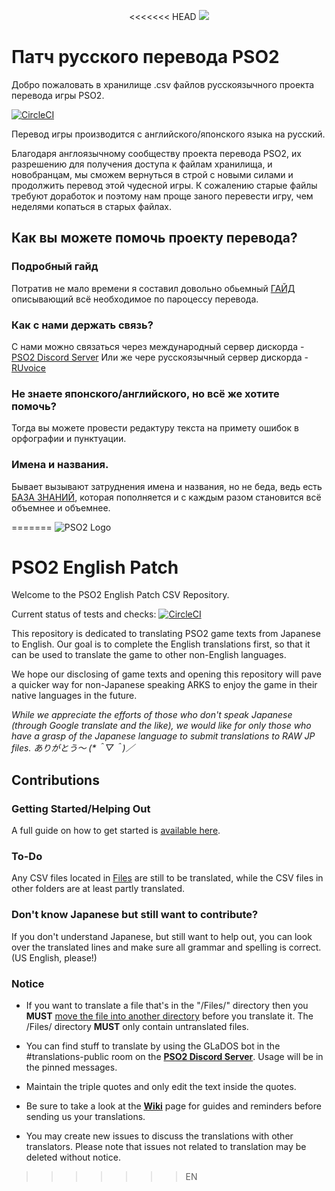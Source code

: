 <p align="center">
<<<<<<< HEAD
  <img src="http://i.imgur.com/bhLdxcj.gif" />
</p>

# Патч русского перевода PSO2
Добро пожаловать в хранилище .csv файлов русскоязычного проекта перевода игры PSO2.

[![CircleCI](https://circleci.com/gh/Arks-Layer/PSO2ENPatchCSV/tree/RU.svg?style=svg)](https://circleci.com/gh/Arks-Layer/PSO2ENPatchCSV/tree/RU)

Перевод игры производится с английского/японского языка на русский.


Благодаря англоязычному сообществу проекта перевода PSO2, их разрешению для получения доступа к файлам хранилища, и новобранцам, мы сможем вернуться в строй с новыми силами и продолжить перевод этой чудесной игры. К сожалению старые файлы требуют доработок и поэтому нам проще заного перевести игру, чем неделями копаться в старых файлах.

## Как вы можете помочь проекту перевода?
### Подробный гайд
Потратив не мало времени я составил довольно обьемный [ГАЙД] описывающий всё необходимое по пароцессу перевода.

### Как с нами держать связь?
С нами можно связаться через международный сервер дискорда - [PSO2 Discord Server]
Или же чере русскоязычный сервер дискорда - [RUvoice]

### Не знаете японского/английского, но всё же хотите помочь?
Тогда вы можете провести редактуру текста на примету ошибок в орфографии и пунктуации.

### Имена и названия.
Бывает вызывают затруднения имена и названия, но не беда, ведь есть [БАЗА ЗНАНИЙ], которая пополняется и с каждым разом становится всё объемнее и объемнее.


[Files]: https://github.com/Arks-Layer/PSO2ENPatchCSV/tree/RU/Files
[PSO2 Discord Server]: https://discord.gg/PSO2
[Wiki]: https://github.com/Arks-Layer/PSO2ENPatchCSV/wiki
[БАЗА ЗНАНИЙ]: https://docs.google.com/spreadsheets/d/18a7UesL8bGFKYBVYlvWGMdnbYmaD9Q_dabaPLvG0AaQ/edit?usp=sharing
[ГАЙД]: https://docs.google.com/document/d/1KyA9brwCXzvBZ-oTRkZBU7weMZs7FnPjsn2Uf9q0hYA/edit?usp=sharing
[RUvoice]: https://discord.gg/mKjBYdR
=======
  <img src="http://i.imgur.com/OD8QlFQ.png" alt="PSO2 Logo"/>
</p>

# PSO2 English Patch 
Welcome to the PSO2 English Patch CSV Repository.

Current status of tests and checks: [![CircleCI](https://circleci.com/gh/Arks-Layer/PSO2ENPatchCSV/tree/EN.svg?style=svg)](https://circleci.com/gh/Arks-Layer/PSO2ENPatchCSV/tree/EN)

This repository is dedicated to translating PSO2 game texts from Japanese to English. Our goal is to complete the English translations first, so that it can be used to translate the game to other non-English languages.

We hope our disclosing of game texts and opening this repository will pave a quicker way for non-Japanese speaking ARKS to enjoy the game in their native languages in the future.

<i>While we appreciate the efforts of those who don't speak Japanese (through Google translate and the like), we would like for only those who have a grasp of the Japanese language to submit translations to RAW JP files. ありがとう～ (*＾▽＾)／</i>

## Contributions
### Getting Started/Helping Out
A full guide on how to get started is [available here].

### To-Do
Any CSV files located in [Files] are still to be translated, while the CSV files in other folders are at least partly translated.

### Don't know Japanese but still want to contribute?
If you don't understand Japanese, but still want to help out, you can look over the translated lines and make sure all grammar and spelling is correct. (US English, please!)

### Notice
* If you want to translate a file that's in the "/Files/" directory then you **MUST** [move the file into another directory](https://github.com/blog/1436-moving-and-renaming-files-on-github) before you translate it. The /Files/ directory **MUST** only contain untranslated files.
* You can find stuff to translate by using the GLaDOS bot in the #translations-public room on the **[PSO2 Discord Server]**. Usage will be in the pinned messages.

* Maintain the triple quotes and only edit the text inside the quotes.
* Be sure to take a look at the **[Wiki]** page for guides and reminders before sending us your translations.
* You may create new issues to discuss the translations with other translators. Please note that issues not related to translation may be deleted without notice.

[Files]: https://github.com/Arks-Layer/PSO2ENPatchCSV/tree/EN/Files
[PSO2 Discord Server]: https://discord.gg/PSO2
[Wiki]: https://github.com/Arks-Layer/PSO2ENPatchCSV/wiki
[available here]: https://github.com/Arks-Layer/PSO2ENPatchCSV/wiki/How-to-contribute
>>>>>>> EN
